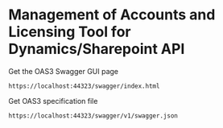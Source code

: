 


# Management of Accounts and Licensing Tool for Dynamics/Sharepoint API

Get the OAS3 Swagger GUI page
```
https://localhost:44323/swagger/index.html
```

Get OAS3 specification file
```
https://localhost:44323/swagger/v1/swagger.json
```

